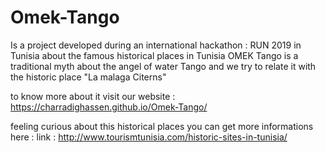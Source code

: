# Omek-Tango
Is a project developed during an international hackathon : RUN 2019 in Tunisia about the famous historical places in Tunisia
OMEK Tango is a traditional myth about the angel of water Tango and we try to relate it with the historic place "La malaga Citerns"

to know more about it visit our website : https://charradighassen.github.io/Omek-Tango/

feeling curious about this historical places you can get more informations here : link : http://www.tourismtunisia.com/historic-sites-in-tunisia/
